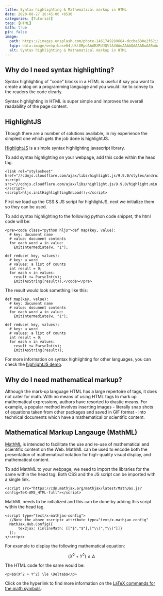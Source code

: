 ```yaml
---
title: Syntax highlighting & Mathematical markup in HTML
date: 2020-08-27 16:45:00 +0530
categories: [Tutorial]
tags: [HTML]
math: true
pin: false
image:
  path: https://images.unsplash.com/photo-1461749280684-dccba630e2f6?ixlib=rb-4.0.3&ixid=M3wxMjA3fDB8MHxzZWFyY2h8Mnx8Y29kaW5nfGVufDB8fDB8fHww&w=1000&q=80
  lqip: data:image/webp;base64,UklGRpoAAABXRUJQVlA4WAoAAAAQAAAADwAABwAAQUxQSDIAAAARL0AmbZurmr57yyIiqE8oiG0bejIYEQTgqiDA9vqnsUSI6H+oAERp2HZ65qP/VIAWAFZQOCBCAAAA8AEAnQEqEAAIAAVAfCWkAALp8sF8rgRgAP7o9FDvMCkMde9PK7euH5M1m6VWoDXf2FkP3BqV0ZYbO6NA/VFIAAAA
  alt: Syntax highlighting & Mathematical markup in HTML
---
```


## Why do I need syntax highlighting?

Syntax highlighting of "code" blocks in a HTML is useful if say you want to create a blog on a programming language and you would like to convey to the readers the code clearly.

Syntax highlighting in HTML is super simple and improves the overall readability of the page content.

## HighlightJS

Though there are a number of solutions available, in my experience the simplest one which gets the job done is highlightJS.

[HighlightJS](https://highlightjs.org/) is a simple syntax highlighting javascript library.

To add syntax highlighting on your webpage, add this code within the head tag.

    <link rel="stylesheet" href="//cdnjs.cloudflare.com/ajax/libs/highlight.js/9.9.0/styles/androidstudio.min.css">
    <script src="//cdnjs.cloudflare.com/ajax/libs/highlight.js/9.9.0/highlight.min.js"></script>
    <script>hljs.initHighlightingOnLoad();</script>
    

First we load up the CSS & JS script for highlightJS, next we initialize them so they can be used.

To add syntax highlighting to the following python code snippet, the html code will be:

    <pre><code class="python hljs">def map(key, value):
      # key: document name
      # value: document contents
      for each word w in value:
        EmitIntermediate(w, "1");
    
    def reduce( key, values):
      # key: a word
      # values: a list of counts
      int result = 0;
      for each v in values:
        result += ParseInt(v);
        Emit(AsString(result));</code></pre>
    

The result would look something like this:

    def map(key, value):
      # key: document name
      # value: document contents
      for each word w in value:
        EmitIntermediate(w, "1");
    
    def reduce( key, values):
      # key: a word
      # values: a list of counts
      int result = 0;
      for each v in values:
        result += ParseInt(v);
        Emit(AsString(result));
    

For more information on syntax highlighting for other languages, you can check the [highlightJS demo](https://highlightjs.org/static/demo/).

## Why do I need mathematical markup?

Although the mark-up language HTML has a large repertoire of tags, it does not cater for math. With no means of using HTML tags to mark up mathematical expressions, authors have resorted to drastic means. For example, a popular method involves inserting images - literally snap shots of equations taken from other packages and saved in GIF format - into technical documents which have a mathematical or scientific content.

## Mathematical Markup Langauge (MathML)

[MathML](https://www.w3.org/Math/whatIsMathML.html) is intended to facilitate the use and re-use of mathematical and scientific content on the Web. MathML can be used to encode both the presentation of mathematical notation for high-quality visual display, and mathematical content.

To add MathML to your webpage, we need to import the libraries for the same within the head tag. Both CSS and the JS script can be imported with a single link.

    <script src="https://cdn.mathjax.org/mathjax/latest/MathJax.js?config=TeX-AMS_HTML-full"></script>
    

MathML needs to be initialized and this can be done by adding this script within the head tag.

    <script type="text/x-mathjax-config">
      //Note the above <script> attribute type="text/x-mathjax-config" 
      MathJax.Hub.Config({
          tex2jax: {inlineMath: [["$","$"],["\\(","\\)"]]}
      });
    </script>
    

For example to display the following mathematical equation:

$$(X^2 + Y^2) \le \Delta$$

The HTML code for the same would be:

    <p>$$(X^2 + Y^2) \le \Delta$$</p>
    

Click on the hyperlink to find more information on the [LaTeX commands for the math symbols](https://oeis.org/wiki/List_of_LaTeX_mathematical_symbols).
